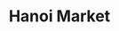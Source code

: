 ---
title: Hanoi Market
tags: john
image: /files/john/Hanoi_Market_2000.jpg
imageBase: Hanoi_Market
alt: Vendors on a street corner, selling vegetables.
imageDate: June 2007
location: Hanoi, Vietnam
camera: Canon Powershot SD550
metaDescription: Vendors on a street corner, selling vegetables.
---